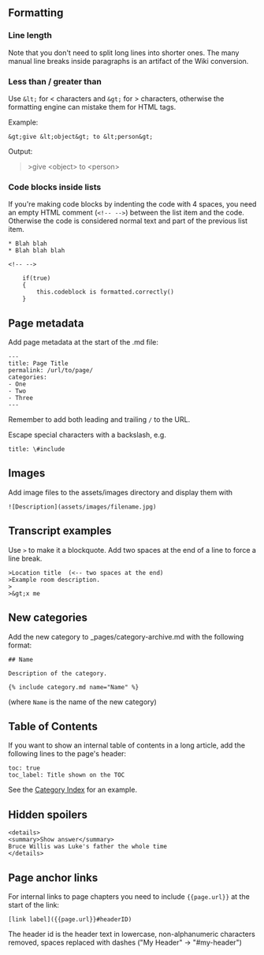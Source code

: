 ## Formatting

### Line length

Note that you don't need to split long lines into shorter ones. The many manual line breaks inside paragraphs is an artifact of the Wiki conversion.

### Less than / greater than

Use `&lt;` for &lt; characters and `&gt;` for &gt; characters, otherwise the formatting engine can mistake them for HTML tags.

Example:

    &gt;give &lt;object&gt; to &lt;person&gt;

Output:

>&gt;give &lt;object&gt; to &lt;person&gt;

<!-- the above only makes sense when viewed as rendered Markdown -->

### Code blocks inside lists

If you're making code blocks by indenting the code with 4 spaces, you need an empty HTML comment (`<!-- -->`) between the list item and the code. Otherwise the code is considered normal text and part of the previous list item.

    * Blah blah
    * Blah blah blah

    <!-- -->

        if(true)
        {
            this.codeblock is formatted.correctly()
        }


## Page metadata

Add page metadata at the start of the .md file:

    ---
    title: Page Title
    permalink: /url/to/page/
    categories: 
    - One
    - Two
    - Three
    ---

Remember to add both leading and trailing `/` to the URL.

Escape special characters with a backslash, e.g.

    title: \#include


## Images

Add image files to the assets/images directory and display them with

`![Description](assets/images/filename.jpg)`


## Transcript examples

Use `>` to make it a blockquote. Add two spaces at the end of a line to force a line break.

    >Location title  (<-- two spaces at the end)
    >Example room description.
    >
    >&gt;x me


## New categories

Add the new category to _pages/category-archive.md with the following format:

    ## Name

    Description of the category.

    {% include category.md name="Name" %}

(where `Name` is the name of the new category)


## Table of Contents

If you want to show an internal table of contents in a long article, add the following lines to the page's header:

    toc: true
    toc_label: Title shown on the TOC

See the [Category Index](_pages/category-archive.md) for an example.


## Hidden spoilers

    <details>
    <summary>Show answer</summary>
    Bruce Willis was Luke's father the whole time
    </details>


## Page anchor links

For internal links to page chapters you need to include `{{page.url}}` at the start of the link:

    [link label]({{page.url}}#headerID)

The header id is the header text in lowercase, non-alphanumeric characters removed, spaces replaced with dashes ("My Header" -> "#my-header")
